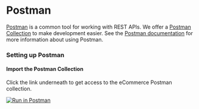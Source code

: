 # Postman

<a href="https://www.postman.com/">Postman</a> is a common tool for working with REST APIs. We offer a <a href="https://www.postman.com/collection/">Postman Collection</a> to make development easier. See the <a href="https://learning.postman.com/docs/postman/launching-postman/introduction/">Postman documentation</a> for more information about using Postman.

### Setting up Postman

#### Import the Postman Collection
Click the link underneath to get access to the eCommerce Postman collection.

<p><a href="https://app.getpostman.com/run-collection/ee13e1b3277c0f06b6b3" rel="nofollow"><img src="https://camo.githubusercontent.com/271662c7525b6d3c5e9f88206b3dcc06bfa73a6d/68747470733a2f2f72756e2e7073746d6e2e696f2f627574746f6e2e737667" alt="Run in Postman" data-canonical-src="https://run.pstmn.io/button.svg" style="max-width:100%;" target="_blank"></a></p>
